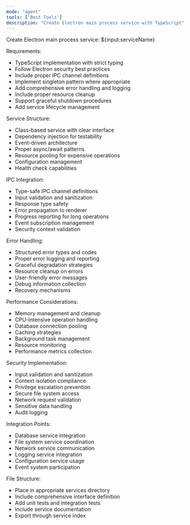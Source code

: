 ```yaml
---
mode: "agent"
tools: ['Best Tools']
description: "Create Electron main process service with TypeScript"
---
```


Create Electron main process service: ${input:serviceName}

Requirements:

- TypeScript implementation with strict typing
- Follow Electron security best practices
- Include proper IPC channel definitions
- Implement singleton pattern where appropriate
- Add comprehensive error handling and logging
- Include proper resource cleanup
- Support graceful shutdown procedures
- Add service lifecycle management

Service Structure:

- Class-based service with clear interface
- Dependency injection for testability
- Event-driven architecture
- Proper async/await patterns
- Resource pooling for expensive operations
- Configuration management
- Health check capabilities

IPC Integration:

- Type-safe IPC channel definitions
- Input validation and sanitization
- Response type safety
- Error propagation to renderer
- Progress reporting for long operations
- Event subscription management
- Security context validation

Error Handling:

- Structured error types and codes
- Proper error logging and reporting
- Graceful degradation strategies
- Resource cleanup on errors
- User-friendly error messages
- Debug information collection
- Recovery mechanisms

Performance Considerations:

- Memory management and cleanup
- CPU-intensive operation handling
- Database connection pooling
- Caching strategies
- Background task management
- Resource monitoring
- Performance metrics collection

Security Implementation:

- Input validation and sanitization
- Context isolation compliance
- Privilege escalation prevention
- Secure file system access
- Network request validation
- Sensitive data handling
- Audit logging

Integration Points:

- Database service integration
- File system service coordination
- Network service communication
- Logging service integration
- Configuration service usage
- Event system participation

File Structure:

- Place in appropriate services directory
- Include comprehensive interface definition
- Add unit tests and integration tests
- Include service documentation
- Export through service index
